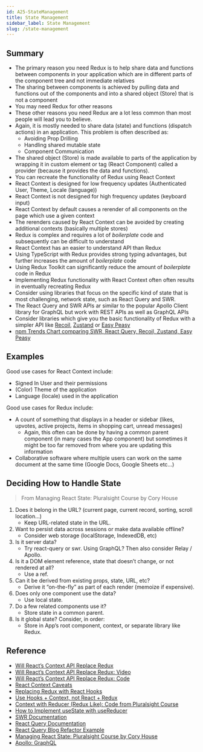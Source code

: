 ```yaml
---
id: A25-StateManagement
title: State Management
sidebar_label: State Management
slug: /state-management
---
```


## Summary

- The primary reason you need Redux is to help share data and functions between components in your application which are in different parts of the component tree and not immediate relatives
- The sharing between components is achieved by pulling data and functions out of the components and into a shared object (Store) that is not a component
- You may need Redux for other reasons
- These other reasons you need Redux are a lot less common than most people will lead you to believe.
- Again, it is mostly needed to share data (state) and functions (dispatch actions) in an application. This problem is often described as:
  - Avoiding Prop Drilling
  - Handling shared mutable state
  - Component Communication
- The shared object (Store) is made available to parts of the application by wrapping it in custom element or tag (React Component) called a provider (because it provides the data and functions).
- You can recreate the functionality of Redux using React Context
- React Context is designed for low frequency updates (Authenticated User, Theme, Locale (language))
- React Context is not designed for high frequency updates (keyboard input)
- React Context by default causes a rerender of all components on the page which use a given context
- The rerenders caused by React Context can be avoided by creating additional contexts (basically multiple stores)
- Redux is complex and requires a lot of _boilerplate_ code and subsequently can be difficult to understand
- React Context has an easier to understand API than Redux
- Using TypeScript with Redux provides strong typing advantages, but further increases the amount of _boilerplate_ code
- Using Redux Toolkit can significantly reduce the amount of _boilerplate_ code in Redux
- Implementing Redux functionality with React Context often often results in eventually recreating Redux
- Consider using libraries that focus on the specific kind of state that is most challenging, network state, such as React Query and SWR.
- The React Query and SWR APIs ar similar to the popular Apollo Client library for GraphQL but work with REST APIs as well as GraphQL APIs
- Consider libraries which give you the basic functionality of Redux with a simpler API like [Recoil](https://recoiljs.org/), [Zustand](https://zustand.surge.sh/) or [Easy Peasy](https://easy-peasy.vercel.app/)
- [npm Trends Chart comparing SWR, React Query, Recoil, Zustand, Easy Peasy](https://www.npmtrends.com/easy-peasy-vs-react-query-vs-swr-vs-zustand-vs-recoil)

## Examples

Good use cases for React Context include:

- Signed In User and their permissions
- (Color) Theme of the application
- Language (locale) used in the application

Good use cases for Redux include:

- A count of something that displays in a header or sidebar (likes, upvotes, active projects, items in shopping cart, unread messages)
  - Again, this often can be done by having a common parent component (in many cases the App component) but sometimes it might be too far removed from where you are updating this information
- Collaborative software where multiple users can work on the same document at the same time (Google Docs, Google Sheets etc...)

## Deciding How to Handle State

> From Managing React State: Pluralsight Course by Cory House

1. Does it belong in the URL? (current page, current record, sorting, scroll location...)
   - Keep URL-related state in the URL.
2. Want to persist data across sessions or make data available offline?
   - Consider web storage (localStorage, IndexedDB, etc)
3. Is it server data?
   - Try react-query or swr. Using GraphQL? Then also consider Relay / Apollo.
4. Is it a DOM element reference, state that doesn’t change, or not rendered at all?
   - Use a ref.
5. Can it be derived from existing props, state, URL, etc?
   - Derive it “on-the-fly” as part of each render (memoize if expensive).
6. Does only one component use the data?
   - Use local state.
7. Do a few related components use it?
   - Store state in a common parent.
8. Is it global state? Consider, in order:
   - Store in App’s root component, context, or separate library like Redux.

## Reference

- [Will React’s Context API Replace Redux](https://academind.com/learn/react/redux-vs-context-api/#will-react-s-context-api-replace-redux)
- [Will React’s Context API Replace Redux: Video](https://www.youtube.com/watch?v=OvM4hIxrqAw)
- [Will React’s Context API Replace Redux: Code](https://github.com/academind/react-redux-vs-context/tree/context)
- [React Context Caveats](https://reactjs.org/docs/context.html#caveats)
- [Replacing Redux with React Hooks](https://github.com/leighhalliday/redux-context-reducers)
- [Use Hooks + Context, not React + Redux](https://blog.logrocket.com/use-hooks-and-context-not-react-and-redux/)
- [Context with Reducer (Redux Like): Code from Pluralsight Course](https://github.com/pkellner/pluralsight-course-using-react-hooks/tree/master/06-Context-with-Reducer-Redux-like)
- [How to Implement useState with useReducer](https://kentcdodds.com/blog/how-to-implement-usestate-with-usereducer)
- [SWR Documentation](https://swr.vercel.app/)
- [React Query Documentation](https://react-query.tanstack.com/docs/overview)
- [React Query Blog Refactor Example](https://github.com/tannerlinsley/react-query-blog-refactor-example/commits/master)
- [Managing React State: Pluralsight Course by Cory House](https://www.pluralsight.com/courses/react-state-managing)
- [Apollo: GraphQL](https://www.apollographql.com/docs/react/data/queries/)
